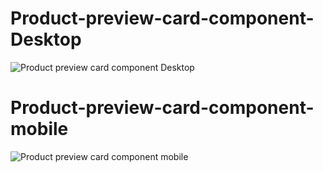 # Product-preview-card-component-Desktop

![Product preview card component Desktop](https://github.com/Arzoodhanda/Product-preview-card-component/assets/103837009/6826205d-ae2e-4a88-a71f-9f0794e5db2a)


# Product-preview-card-component-mobile


![Product preview card component mobile](https://github.com/Arzoodhanda/Product-preview-card-component/assets/103837009/14a77cae-07b5-46de-8514-d9330e1316ac)
